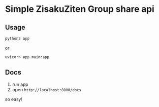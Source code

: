 # Simple ZisakuZiten Group share api

## Usage
```bash
python3 app
```
or
```bash
uvicorn app.main:app
```


## Docs

1. run app
2. open `http://localhost:8000/docs` 

so easy!